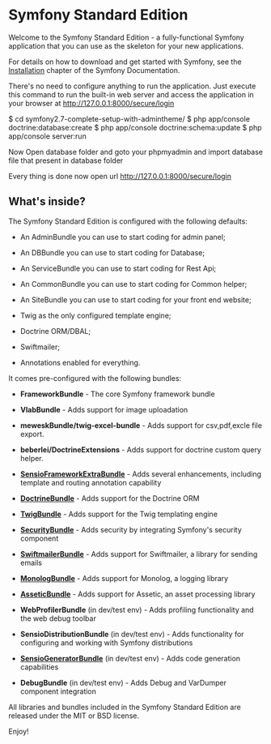 Symfony Standard Edition
========================

Welcome to the Symfony Standard Edition - a fully-functional Symfony
application that you can use as the skeleton for your new applications.

For details on how to download and get started with Symfony, see the
[Installation][1] chapter of the Symfony Documentation.

There's no need to configure anything to run the application. Just execute this command to run the built-in web server and access the application in your browser at http://127.0.0.1:8000/secure/login

$ cd symfony2.7-complete-setup-with-admintheme/
$ php app/console doctrine:database:create
$ php app/console doctrine:schema:update
$ php app/console server:run

Now Open database folder and goto your phpmyadmin and import database file that present in database folder

Every thing is done now open url http://127.0.0.1:8000/secure/login

What's inside?
--------------

The Symfony Standard Edition is configured with the following defaults:

  * An AdminBundle you can use to start coding for admin panel;
  * An DBBundle you can use to start coding for Database;
  * An ServiceBundle you can use to start coding for Rest Api;
  * An CommonBundle you can use to start coding for Common helper;
  * An SiteBundle you can use to start coding for your front end website;


  * Twig as the only configured template engine;

  * Doctrine ORM/DBAL;

  * Swiftmailer;

  * Annotations enabled for everything.

It comes pre-configured with the following bundles:

  * **FrameworkBundle** - The core Symfony framework bundle
  
  * **VlabBundle** - Adds support for image uploadation
  
  * **meweskBundle/twig-excel-bundle** - Adds support for csv,pdf,excle file export.
  
  * **beberlei/DoctrineExtensions** - Adds support for doctrine custom query helper.


  * [**SensioFrameworkExtraBundle**][6] - Adds several enhancements, including
    template and routing annotation capability

  * [**DoctrineBundle**][7] - Adds support for the Doctrine ORM

  * [**TwigBundle**][8] - Adds support for the Twig templating engine

  * [**SecurityBundle**][9] - Adds security by integrating Symfony's security
    component

  * [**SwiftmailerBundle**][10] - Adds support for Swiftmailer, a library for
    sending emails

  * [**MonologBundle**][11] - Adds support for Monolog, a logging library

  * [**AsseticBundle**][12] - Adds support for Assetic, an asset processing
    library

  * **WebProfilerBundle** (in dev/test env) - Adds profiling functionality and
    the web debug toolbar

  * **SensioDistributionBundle** (in dev/test env) - Adds functionality for
    configuring and working with Symfony distributions

  * [**SensioGeneratorBundle**][13] (in dev/test env) - Adds code generation
    capabilities

  * **DebugBundle** (in dev/test env) - Adds Debug and VarDumper component
    integration

All libraries and bundles included in the Symfony Standard Edition are
released under the MIT or BSD license.

Enjoy!

[1]:  https://symfony.com/doc/2.7/setup.html
[6]:  https://symfony.com/doc/current/bundles/SensioFrameworkExtraBundle/index.html
[7]:  https://symfony.com/doc/2.7/doctrine.html
[8]:  https://symfony.com/doc/2.7/templating.html
[9]:  https://symfony.com/doc/2.7/security.html
[10]: https://symfony.com/doc/2.7/email.html
[11]: https://symfony.com/doc/2.7/logging.html
[12]: https://symfony.com/doc/2.7/assetic/asset_management.html
[13]: https://symfony.com/doc/current/bundles/SensioGeneratorBundle/index.html
